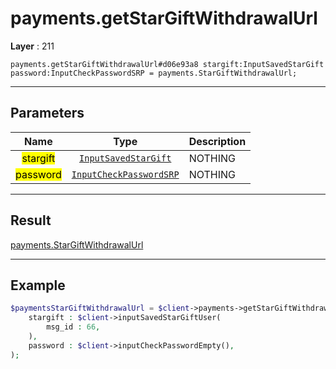 # payments.getStarGiftWithdrawalUrl

**Layer** : 211

```tl
payments.getStarGiftWithdrawalUrl#d06e93a8 stargift:InputSavedStarGift password:InputCheckPasswordSRP = payments.StarGiftWithdrawalUrl;
```

---

## Parameters

| Name | Type | Description |
| :---: | :---: | :--- |
| <mark>stargift</mark> | [`InputSavedStarGift`](type/InputSavedStarGift) | NOTHING |
| <mark>password</mark> | [`InputCheckPasswordSRP`](type/InputCheckPasswordSRP) | NOTHING |

---

## Result

[payments.StarGiftWithdrawalUrl](type/payments.StarGiftWithdrawalUrl)

---

## Example

```php
$paymentsStarGiftWithdrawalUrl = $client->payments->getStarGiftWithdrawalUrl(
	stargift : $client->inputSavedStarGiftUser(
		msg_id : 66,
	),
	password : $client->inputCheckPasswordEmpty(),
);
```